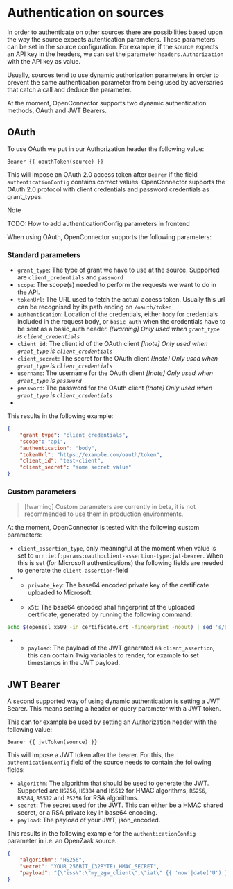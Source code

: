 # Authentication on sources

In order to authenticate on other sources there are possibilities based upon the way the source expects autentication parameters.
These parameters can be set in the source configuration. For example, if the source expects an API key in the headers, we can set the parameter `headers.Authorization` with the API key as value.

Usually, sources tend to use dynamic authorization parameters in order to prevent the same authentication parameter from being used by adversaries that catch a call and deduce the parameter.

At the moment, OpenConnector supports two dynamic authentication methods, OAuth and JWT Bearers.

## OAuth

To use OAuth we put in our Authorization header the following value: 
```twig 
Bearer {{ oauthToken(source) }}
```
This will impose an OAuth 2.0 access token after `Bearer` if the field `authenticationConfig` contains correct values.
OpenConnector supports the OAuth 2.0 protocol with client credentials and password credentials as grant_types.

>[!NOTE]
> TODO: How to add authenticationConfig parameters in frontend

When using OAuth, OpenConnector supports the following parameters:

### Standard parameters
- `grant_type`: The type of grant we have to use at the source. Supported are `client_credentials` and `password`
- `scope`: The scope(s) needed to perform the requests we want to do in the API.
- `tokenUrl`: The URL used to fetch the actual access token. Usually this url can be recognised by its path ending on `/oauth/token`
- `authentication`: Location of the credentials, either `body` for credentials included in the request body, or `basic_auth` when the credentials have to be sent as a basic_auth header. _[!warning] Only used when `grant_type` is `client_credentials`_
- `client_id`: The client id of the OAuth client _[!note] Only used when `grant_type` is `client_credentials`_
- `client_secret`: The secret for the OAuth client _[!note] Only used when `grant_type` is `client_credentials`_
- `username`: The username for the OAuth client _[!note] Only used when `grant_type` is `password`_
- `password`: The password for the OAuth client _[!note] Only used when `grant_type` is `client_credentials`_
- 
This results in the following example:
```json
{
	"grant_type": "client_credentials",
	"scope": "api",
	"authentication": "body",
	"tokenUrl": "https://example.com/oauth/token",
	"client_id": "test-client",
	"client_secret": "some secret value"
}
```
### Custom parameters

> [!warning] Custom parameters are currently in beta, it is not recommended to use them in production environments.

At the moment, OpenConnector is tested with the following custom parameters:

- `client_assertion_type`, only meaningful at the moment when value is set to `urn:ietf:params:oauth:client-assertion-type:jwt-bearer`. When this is set (for Microsoft authentications) the following fields are needed to generate the `client-assertion`-field
- - `private_key`: The base64 encoded private key of the certificate uploaded to Microsoft.
- - `x5t`: The base64 encoded sha1 fingerprint of the uploaded certificate, generated by running the following command:
```bash 
echo $(openssl x509 -in certificate.crt -fingerprint -noout) | sed 's/SHA1 Fingerprint=//g' | sed 's/://g' | xxd -r -ps | base64`)
```
- - `payload`: The payload of the JWT generated as `client_assertion`, this can contain Twig variables to render, for example to set timestamps in the JWT payload.

## JWT Bearer

A second supported way of using dynamic authentication is setting a JWT Bearer. This means setting a header or query parameter with a JWT token.

This can for example be used by setting an Authorization header with the following value:
```twig 
Bearer {{ jwtToken(source) }}
```

This will impose a JWT token after the bearer. For this, the `authenticationConfig` field of the source needs to contain the following fields:
- `algorithm`: The algorithm that should be used to generate the JWT. Supported are `HS256`, `HS384` and `HS512` for HMAC algorithms, `RS256`, `RS384`, `RS512` and `PS256` for RSA algorithms.
- `secret`: The secret used for the JWT. This can either be a HMAC shared secret, or a RSA private key in base64 encoding.
- `payload`: The payload of your JWT, json_encoded.

This results in the following example for the `authenticationConfig` parameter in i.e. an OpenZaak source.
```json
{
	"algorithm": "HS256",
	"secret": "YOUR_256BIT_(32BYTE)_HMAC_SECRET",
	"payload": "{\"iss\":\"my_zgw_client\",\"iat\":{{ 'now'|date('U') }},\"client_id\":\"my_zgw_client\",\"user_id\":\"my_zgw_client\",\"user_representation\":\"me@company.com\",\"aud\":\"my_zgw_client\"}"
}
```
